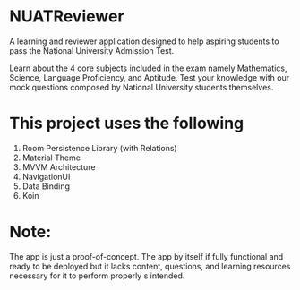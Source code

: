 # NUATReviewer
A learning and reviewer application designed to help aspiring students to pass the National University Admission Test.

Learn about the 4 core subjects included in the exam namely Mathematics, Science, Language Proficiency, and Aptitude. Test your knowledge with our mock questions composed by National University students themselves.

# This project uses the following
1. Room Persistence Library (with Relations)
2. Material Theme
3. MVVM Architecture
4. NavigationUI
5. Data Binding
6. Koin

# Note: 
The app is just a proof-of-concept. The app by itself if fully functional and ready to be deployed but it lacks content, questions, and learning resources necessary for it to perform properly s intended.
